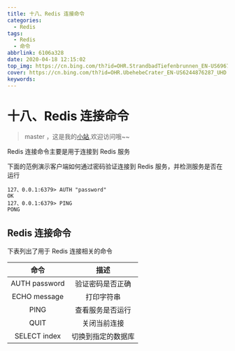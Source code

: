 ```yaml
---
title: 十八、Redis 连接命令
categories:
  - Redis
tags:
  - Redis
  - 命令
abbrlink: 6106a328
date: 2020-04-18 12:15:02
top_img: https://cn.bing.com/th?id=OHR.StrandbadTiefenbrunnen_EN-US6967556801_UHD.jpg
cover: https://cn.bing.com/th?id=OHR.UbehebeCrater_EN-US6244876287_UHD.jpg
keywords:  
---
```

# 十八、Redis 连接命令
> master ，这是我的[小站](https://www.tryrun.top),欢迎访问哦~~

Redis 连接命令主要是用于连接到 Redis 服务

下面的范例演示客户端如何通过密码验证连接到 Redis 服务，并检测服务是否在运行

```
127、0.0.1:6379> AUTH "password"
OK
127、0.0.1:6379> PING
PONG
```

## Redis 连接命令

下表列出了用于 Redis 连接相关的命令

|     命令      |        描述        |
| :-----------: | :----------------: |
| AUTH password |  验证密码是否正确  |
| ECHO message  |     打印字符串     |
|     PING      |  查看服务是否运行  |
|     QUIT      |    关闭当前连接    |
| SELECT index  | 切换到指定的数据库 |